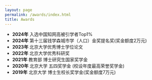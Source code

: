 ```yaml
---
layout: page
permalink: /awards/index.html
title: Awards
---
```


- **2024年** 入选中国知网高被引学者Top1%
- **2024年** 第十三届钱学森城市学（人口）金奖提名奖(奖金额度2万元)
- **2023年** 北京大学优秀博士学位论文
- **2022年** 北京大学优秀科研奖
- **2021年** 教育部 博士研究生国家奖学金
- **2020年** 北京大学 五四奖学金 (校设年度最高荣誉奖学金) 
- **2019年** 北京大学 博士生校长奖学金(奖金额度7万元)


<br>

